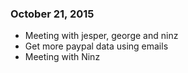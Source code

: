 ### October 21, 2015

* Meeting with jesper, george and ninz
* Get more paypal data using emails
* Meeting with Ninz
